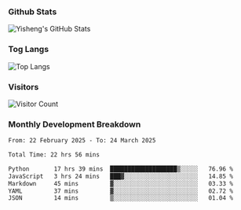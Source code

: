 ### Github Stats
![Yisheng's GitHub Stats](https://github-readme-stats-9qabuvhk1-gongyisheng.vercel.app/api?username=gongyisheng&count_private=true&show_icons=true)
### Tog Langs
![Top Langs](https://github-readme-stats-9qabuvhk1-gongyisheng.vercel.app/api/top-langs/?username=gongyisheng&layout=compact)
### Visitors
![Visitor Count](https://profile-counter.glitch.me/gongyisheng/count.svg)
### Monthly Development Breakdown
<!--START_SECTION:waka-->

```txt
From: 22 February 2025 - To: 24 March 2025

Total Time: 22 hrs 56 mins

Python       17 hrs 39 mins  ███████████████████▒░░░░░   76.96 %
JavaScript   3 hrs 24 mins   ███▓░░░░░░░░░░░░░░░░░░░░░   14.85 %
Markdown     45 mins         ▓░░░░░░░░░░░░░░░░░░░░░░░░   03.33 %
YAML         37 mins         ▓░░░░░░░░░░░░░░░░░░░░░░░░   02.72 %
JSON         14 mins         ▒░░░░░░░░░░░░░░░░░░░░░░░░   01.04 %
```

<!--END_SECTION:waka-->
